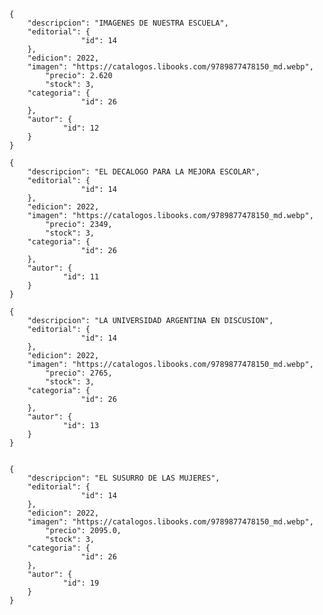 
    {
        "descripcion": "IMAGENES DE NUESTRA ESCUELA",
        "editorial": {
                    "id": 14
        },
        "edicion": 2022,
        "imagen": "https://catalogos.libooks.com/9789877478150_md.webp",
            "precio": 2.620
            "stock": 3,
        "categoria": {
                    "id": 26
        },
        "autor": {
                "id": 12             
        }
    }

    {
        "descripcion": "EL DECALOGO PARA LA MEJORA ESCOLAR",
        "editorial": {
                    "id": 14
        },
        "edicion": 2022,
        "imagen": "https://catalogos.libooks.com/9789877478150_md.webp",
            "precio": 2349,
            "stock": 3,
        "categoria": {
                    "id": 26
        },
        "autor": {
                "id": 11             
        }
    }

    {
        "descripcion": "LA UNIVERSIDAD ARGENTINA EN DISCUSION",
        "editorial": {
                    "id": 14
        },
        "edicion": 2022,
        "imagen": "https://catalogos.libooks.com/9789877478150_md.webp",
            "precio": 2765,
            "stock": 3,
        "categoria": {
                    "id": 26
        },
        "autor": {
                "id": 13           
        }
    }


    {
        "descripcion": "EL SUSURRO DE LAS MUJERES",
        "editorial": {
                    "id": 14
        },
        "edicion": 2022,
        "imagen": "https://catalogos.libooks.com/9789877478150_md.webp",
            "precio": 2095.0,
            "stock": 3,
        "categoria": {
                    "id": 26
        },
        "autor": {
                "id": 19          
        }
    }



